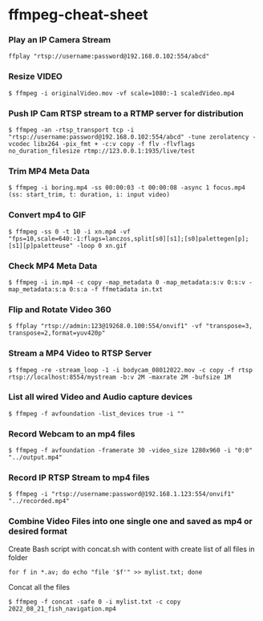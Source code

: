 # ffmpeg-cheat-sheet

### Play an IP Camera Stream
```
ffplay "rtsp://username:password@192.168.0.102:554/abcd"
```

### Resize VIDEO
```
$ ffmpeg -i originalVideo.mov -vf scale=1080:-1 scaledVideo.mp4
```

### Push IP Cam RTSP stream to a RTMP server for distribution
```
$ ffmpeg -an -rtsp_transport tcp -i "rtsp://username:password@192.168.0.102:554/abcd" -tune zerolatency -vcodec libx264 -pix_fmt + -c:v copy -f flv -flvflags no_duration_filesize rtmp://123.0.0.1:1935/live/test
```

### Trim MP4 Meta Data
```
$ ffmpeg -i boring.mp4 -ss 00:00:03 -t 00:00:08 -async 1 focus.mp4
(ss: start_trim, t: duration, i: input video)
```

### Convert mp4 to GIF
```
$ ffmpeg -ss 0 -t 10 -i xn.mp4 -vf "fps=10,scale=640:-1:flags=lanczos,split[s0][s1];[s0]palettegen[p];[s1][p]paletteuse" -loop 0 xn.gif
```

### Check MP4 Meta Data
```
$ ffmpeg -i in.mp4 -c copy -map_metadata 0 -map_metadata:s:v 0:s:v -map_metadata:s:a 0:s:a -f ffmetadata in.txt
```

### Flip and Rotate Video 360
```
$ ffplay "rtsp://admin:123@19268.0.100:554/onvif1" -vf "transpose=3, transpose=2,format=yuv420p"
```

### Stream a MP4 Video to RTSP Server
```
$ ffmpeg -re -stream_loop -1 -i bodycam_08012022.mov -c copy -f rtsp rtsp://localhost:8554/mystream -b:v 2M -maxrate 2M -bufsize 1M
```

### List all wired Video and Audio capture devices
```
$ ffmpeg -f avfoundation -list_devices true -i ""
```

### Record Webcam to an mp4 files
```
$ ffmpeg -f avfoundation -framerate 30 -video_size 1280x960 -i "0:0" "../output.mp4"
```

### Record IP RTSP Stream to mp4 files
```
$ ffmpeg -i "rtsp://username:password@192.168.1.123:554/onvif1" "../recorded.mp4"
```

### Combine Video Files into one single one and saved as mp4 or desired format
Create Bash script with concat.sh with content with create list of all files in folder
```
for f in *.av; do echo "file '$f'" >> mylist.txt; done
```
Concat all the files 
```
$ ffmpeg -f concat -safe 0 -i mylist.txt -c copy 2022_08_21_fish_navigation.mp4
```
